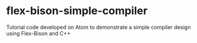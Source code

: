 # flex-bison-simple-compiler
Tutorial code developed on Atom to demonstrate a simple compiler design using Flex-Bison and C++
